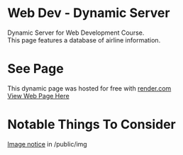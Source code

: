 # Web Dev - Dynamic Server
Dynamic Server for Web Development Course.<br>
This page features a database of airline information.

# See Page
This dynamic page was hosted for free with <a href="https://render.com">render.com</a><br>
<a href="https://airline-safety-informant.onrender.com/">View Web Page Here</a>

# Notable Things To Consider
<a href="https://github.com/tran6854/webdev-dynamic/blob/main/public/img/IMAGENOTICE.md">Image notice</a> in /public/img
